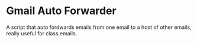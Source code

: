 # Gmail Auto Forwarder
A script that auto fordwards emails from one email to a host of other emails, really  useful for class emails.
